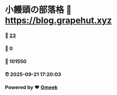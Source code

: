 # 小饅頭の部落格 :link: https://blog.grapehut.xyz 
### :page_facing_up: [23](https://blog.grapehut.xyz/tag.html) 
### :speech_balloon: 0 
### :hibiscus: 101550 
### :alarm_clock: 2025-09-21 17:20:03 
### Powered by :heart: [Gmeek](https://github.com/Meekdai/Gmeek)
